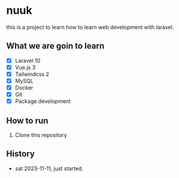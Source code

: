 # nuuk
this is a project to learn how to learn web development with laravel.

## What we are goin to learn
- [x] Laravel 10
- [x] Vue.js 3
- [x] Tailwindcss 2
- [x] MySQL
- [x] Docker
- [x] Git
- [x] Package development

## How to run
1. Clone this repository

## History
- sat 2023-11-11, just started.
